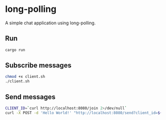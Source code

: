 # long-polling

A simple chat application using long-polling.

## Run

``` bash
cargo run
```

## Subscribe messages

``` bash
chmod +x client.sh
./client.sh
```


## Send messages

``` bash
CLIENT_ID=`curl http://localhost:8080/join 2>/dev/null`
curl -X POST -d 'Hello World!' "http://localhost:8080/send?client_id=${CLIENT_ID}"
```